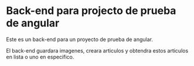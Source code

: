 # Back-end para projecto de prueba de angular

Este es un back-end para un proyecto de prueba de angular.

El back-end guardara imagenes, creara articulos y obtendra estos articulos en lista o uno en especifico.
